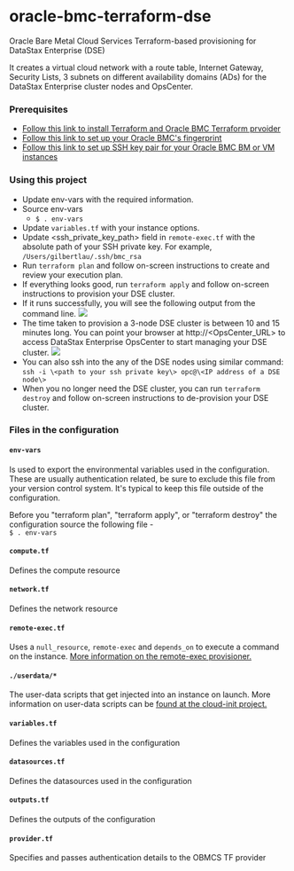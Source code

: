 # oracle-bmc-terraform-dse
Oracle Bare Metal Cloud Services Terraform-based provisioning for DataStax Enterprise (DSE)

It creates a virtual cloud network with a route table, Internet Gateway, Security Lists, 3 subnets on different availability domains (ADs) for the DataStax Enterprise cluster nodes and OpsCenter. 

### Prerequisites
* [Follow this link to install Terraform and Oracle BMC Terraform prvoider](https://github.com/oracle/terraform-provider-baremetal/blob/master/README.md) 
* [Follow this link to set up your Oracle BMC's fingerprint](https://docs.us-phoenix-1.oraclecloud.com/Content/API/Concepts/apisigningkey.htm)
* [Follow this link to set up SSH key pair for your Oracle BMC BM or VM instances](https://docs.us-phoenix-1.oraclecloud.com/Content/GSG/Tasks/creatingkeys.htm)

### Using this project
* Update env-vars with the required information.
* Source env-vars
  * `$ . env-vars`
* Update `variables.tf` with your instance options.
* Update \<ssh_private_key_path\> field in `remote-exec.tf` with the absolute path of your SSH private key. For example, `/Users/gilbertlau/.ssh/bmc_rsa`
* Run `terraform plan` and follow on-screen instructions to create and review your execution plan.
* If everything looks good, run `terraform apply` and follow on-screen instructions to provision your DSE cluster.
* If it runs successfully, you will see the following output from the command line.
![](./img/deploy.png)
* The time taken to provision a 3-node DSE cluster is between 10 and 15 minutes long. You can point your browser at http://<OpsCenter_URL> to access DataStax Enterprise OpsCenter to start managing your DSE cluster.
![](./img/deploy.png)
* You can also ssh into the any of the DSE nodes using similar command: `ssh -i \<path to your ssh private key\> opc@\<IP address of a DSE node\>`
* When you no longer need the DSE cluster, you can run `terraform destroy` and follow on-screen instructions to de-provision your DSE cluster.

### Files in the configuration

#### `env-vars`
Is used to export the environmental variables used in the configuration. These are usually authentication related, be sure to exclude this file from your version control system. It's typical to keep this file outside of the configuration.

Before you "terraform plan", "terraform apply", or "terraform destroy" the configuration source the following file -  
`$ . env-vars`

#### `compute.tf`
Defines the compute resource

#### `network.tf`
Defines the network resource

#### `remote-exec.tf`
Uses a `null_resource`, `remote-exec` and `depends_on` to execute a command on the instance. [More information on the remote-exec provisioner.](https://www.terraform.io/docs/provisioners/remote-exec.html) 

#### `./userdata/*`
The user-data scripts that get injected into an instance on launch. More information on user-data scripts can be [found at the cloud-init project.](https://cloudinit.readthedocs.io/en/latest/topics/format.html)

#### `variables.tf`
Defines the variables used in the configuration

#### `datasources.tf`
Defines the datasources used in the configuration

#### `outputs.tf`
Defines the outputs of the configuration

#### `provider.tf`
Specifies and passes authentication details to the OBMCS TF provider
